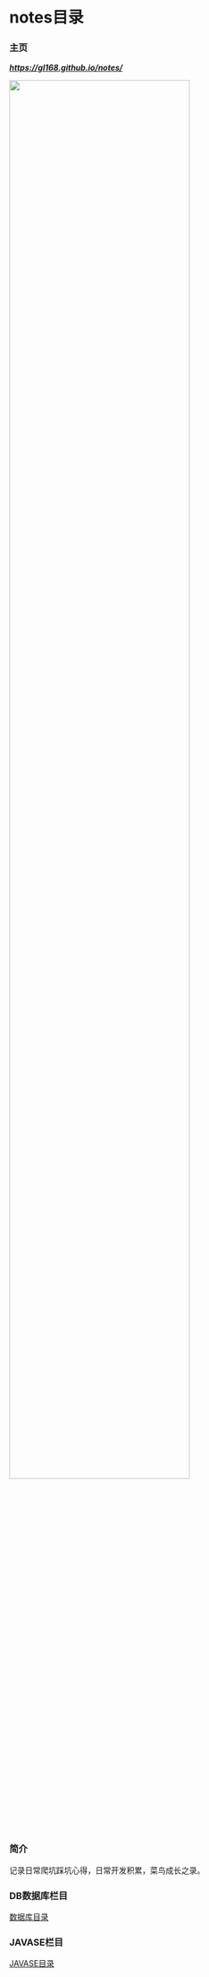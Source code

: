 # notes目录 

### 主页

***https://gl168.github.io/notes/***

<img src="https://gl168.github.io/notes/Images/struggle.png"  width="80%">

### 简介
记录日常爬坑踩坑心得，日常开发积累，菜鸟成长之录。

### DB数据库栏目
[数据库目录](DB/db_menu.md)

### JAVASE栏目
[JAVASE目录](JavaSe/javase_menu.md)



